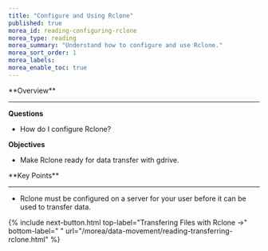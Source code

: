 ```yaml
---
title: "Configure and Using Rclone"
published: true
morea_id: reading-configuring-rclone
morea_type: reading
morea_summary: "Understand how to configure and use Rclone."
morea_sort_order: 1
morea_labels:
morea_enable_toc: true
---
```


<div class="alert alert-success mt-3" role="alert" markdown="1">
<i class="fa-solid fa-globe fa-xl"></i> **Overview**
<hr/>

**Questions**
* How do I configure Rclone?

 **Objectives**
  * Make Rclone ready for data transfer with gdrive. 

</div>


<div class="alert alert-success mt-3" role="alert" markdown="1">
<i class="fa-solid fa-globe fa-xl"></i> **Key Points**
<hr/>

  * Rclone must be configured on a server for your user before it can be used to transfer data.
</div>


{% include next-button.html
  top-label="Transfering Files with Rclone ->"
  bottom-label=" "
  url="/morea/data-movement/reading-transferring-rclone.html" %}